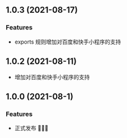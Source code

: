 ## 1.0.3 (2021-08-17)
### Features
* exports 规则增加对百度和快手小程序的支持

## 1.0.2 (2021-08-11)

* 增加对百度和快手小程序的支持

## 1.0.0 (2021-08-1)

### Features

* 正式发布 🎉🎉🎉
